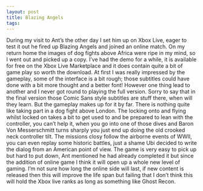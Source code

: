 ```yaml
---
layout: post
title: Blazing Angels
tags: 
---
```

During my visit to Ant’s the other day I set him up on Xbox Live, eager to test it out he fired up Blazing Angels and joined an online match. On my return home the images of dog fights above Africa were ripe in my mind, so I went out and picked up a copy. I’ve had the demo for a while, it is available for free on the Xbox Live Marketplace and it does contain quite a bit of game play so worth the download. At first I was really impressed by the gameplay, some of the interface is a bit rough; those subtitles could have done with a bit more thought and a better font! However one thing lead to another and I never got round to playing the full version. Sorry to say that in the final version those Comic Sans style subtitles are stuff there, when will they learn. But the gameplay makes up for it by far. There is nothing quite like taking part in a dog fight above London. The locking onto and flying whilst locked on takes a bit to get used to and be prepared to lean with the controller, you can’t help it, when you go into one of those dives and Baron Von Messerschmitt turns sharply you just end up doing the old crooked neck controller tilt. The missions closy follow the airborne events of WWII, you can even replay some historic battles, just a shame Ubi decided to write the dialog from an American point of view. The game is very easy to pick up but hard to put down, Ant mentioned he had already completed it but since the addition of online game I think it will open up a whole new level of gaming. I’m not sure how long the online side will last, if new content is released then this will improve the life span but failing that I don’t think this will hold the Xbox live ranks as long as something like Ghost Recon.
